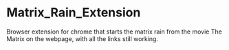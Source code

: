 # Matrix_Rain_Extension
Browser extension for chrome that starts the matrix rain from the movie The Matrix on the webpage, with all the links still working.
